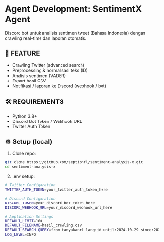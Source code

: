 # Agent Development: SentimentX Agent

Discord bot untuk analisis sentimen tweet (Bahasa Indonesia) dengan crawling real-time dan laporan otomatis.

## 🚀 FEATURE
- Crawling Twitter (advanced search)
- Preprocessing & normalisasi teks (ID)
- Analisis sentimen (VADER)
- Export hasil CSV
- Notifikasi / laporan ke Discord (webhook / bot)

## 🛠️ REQUIREMENTS
- Python 3.8+
- Discord Bot Token / Webhook URL
- Twitter Auth Token

## ⚙️ Setup (local)
1. Clone repo:
```bash
git clone https://github.com/septionfl/sentiment-analysis-x.git
cd sentiment-analysis-x
```

2. .env setup:
```bash
# Twitter Configuration
TWITTER_AUTH_TOKEN=your_twitter_auth_token_here

# Discord Configuration  
DISCORD_TOKEN=your_discord_bot_token_here
DISCORD_WEBHOOK_URL=your_discord_webhook_url_here

# Application Settings
DEFAULT_LIMIT=100
DEFAULT_FILENAME=hasil_crawling.csv
DEFAULT_SEARCH_QUERY=from:tanyakanrl lang:id until:2024-10-29 since:2024-10-01
LOG_LEVEL=INFO

```
